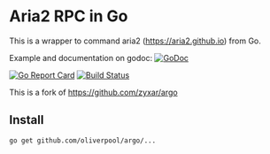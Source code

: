 Aria2 RPC in Go
====

This is a wrapper to command aria2 (https://aria2.github.io) from Go.

Example and documentation on godoc:  [![GoDoc](https://godoc.org/github.com/oliverpool/argo/rpc?status.svg)](https://godoc.org/github.com/oliverpool/argo)

[![Go Report Card](https://goreportcard.com/badge/github.com/oliverpool/argo)](https://goreportcard.com/report/github.com/oliverpool/argo)
[![Build Status](https://travis-ci.org/oliverpool/argo.svg?branch=master)](https://travis-ci.org/oliverpool/argo)


This is a fork of https://github.com/zyxar/argo

## Install

`go get github.com/oliverpool/argo/...`

